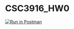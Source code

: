# CSC3916_HW0

[![Run in Postman](https://run.pstmn.io/button.svg)](https://app.getpostman.com/run-collection/f9f6acc1beb1c0ddff80#?env%5BHW0%5D=W3sia2V5IjoiYm9va190aXRsZSIsInZhbHVlIjoiIiwiZW5hYmxlZCI6dHJ1ZX0seyJrZXkiOiJpZCIsInZhbHVlIjoiIiwiZW5hYmxlZCI6dHJ1ZX1d)
